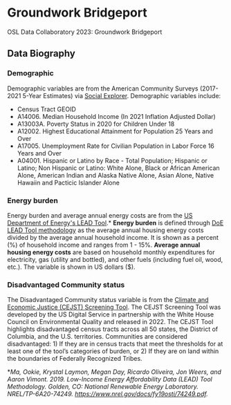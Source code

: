 # Groundwork Bridgeport

OSL Data Collaboratory 2023: Groundwork Bridgeport


## Data Biography
### Demographic
Demographic variables are from the American Community Surveys (2017-2021 5-Year Estimates) via [Social Explorer](https://www.socialexplorer.com/explore-tables). Demographic variables include:
- Census Tract GEOID
- A14006. Median Household Income (In 2021 Inflation Adjusted Dollar)
- A13003A. Poverty Status in 2020 for Children Under 18
- A12002. Highest Educational Attainment for Population 25 Years and Over
- A17005. Unemployment Rate for Civilian Population in Labor Force 16 Years and Over
- A04001. Hispanic or Latino by Race - Total Population; Hispanic or Latino; Non Hispanic or Latino: White Alone, Black or African American Alone, American Indian and Alaska Native Alone, Asian Alone, Native Hawaiin and Pacticic Islander Alone

### Energy burden
Energy burden and average annual energy costs are from the [US Department of Energy's LEAD Tool](https://www.energy.gov/scep/slsc/lead-tool).* **Energy burden** is defined through [DoE LEAD Tool methodology](https://lead.openei.org/docs/LEAD-Tool-Methodology.pdf) as the average annual housing energy costs divided by the average annual household income. It is shown as a percent (%) of household income and ranges from 1 - 15%. **Average annual housing energy costs** are based on household monthly expenditures for electricity, gas (utility and bottled), and other fuels (including fuel oil, wood, etc.). The variable is shown in US dollars ($). 

### Disadvantaged Community status
The Disadvantaged Community status variable is from the [Climate and Economic Justice (CEJST) Screening Tool](https://screeningtool.geoplatform.gov/en/#3/33.47/-97.5). The CEJST Screening Tool was developed by the US Digital Service in partnership with the White House Council on Environmental Quality and released in 2022. The CEJST Tool highlights disadvantaged census tracts across all 50 states, the District of Columbia, and the U.S. territories. Communities are considered disadvantaged: 1) If they are in census tracts that meet the thresholds for at least one of the tool’s categories of burden, or 2) If they are on land within the boundaries of Federally Recognized Tribes.

*_Ma, Ookie, Krystal Laymon, Megan Day, Ricardo Oliveira, Jon Weers, and Aaron Vimont. 2019.
Low-Income Energy Affordability Data (LEAD) Tool Methodology. Golden, CO: National
Renewable Energy Laboratory. NREL/TP-6A20-74249. https://www.nrel.gov/docs/fy19osti/74249.pdf._
